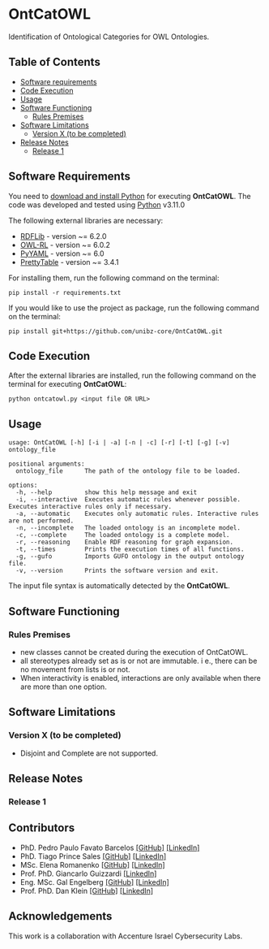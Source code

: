 # OntCatOWL

Identification of Ontological Categories for OWL Ontologies.

## Table of Contents

<!-- TOC -->

* [Software requirements](#software-requirements)
* [Code Execution](#code-execution)
* [Usage](#usage)
* [Software Functioning](#software-functioning)
    * [Rules Premises](#rules-premises)
* [Software Limitations](#software-limitations)
    * [Version X (to be completed)](#version-x--to-be-completed-)
* [Release Notes](#release-notes)
    * [Release 1](#release-1)

<!-- TOC -->

## Software Requirements

You need to [download and install Python](https://www.python.org/downloads/) for executing **OntCatOWL**. The code was
developed and tested using [Python](https://www.python.org/) v3.11.0

The following external libraries are necessary:

- [RDFLib](https://pypi.org/project/rdflib/) - version ~= 6.2.0
- [OWL-RL](https://pypi.org/project/owlrl/) - version ~= 6.0.2
- [PyYAML](https://pypi.org/project/PyYAML/) - version ~= 6.0
- [PrettyTable](https://pypi.org/project/prettytable/) - version ~= 3.4.1

For installing them, run the following command on the terminal:

```shell
pip install -r requirements.txt
```

If you would like to use the project as package, run the following command on the terminal:

```shell
pip install git+https://github.com/unibz-core/OntCatOWL.git
```

## Code Execution

After the external libraries are installed, run the following command on the terminal for executing **OntCatOWL**:

```shell
python ontcatowl.py <input file OR URL>
```

## Usage

```
usage: OntCatOWL [-h] [-i | -a] [-n | -c] [-r] [-t] [-g] [-v] ontology_file

positional arguments:
  ontology_file      The path of the ontology file to be loaded.

options:
  -h, --help         show this help message and exit
  -i, --interactive  Executes automatic rules whenever possible. Executes interactive rules only if necessary.
  -a, --automatic    Executes only automatic rules. Interactive rules are not performed.
  -n, --incomplete   The loaded ontology is an incomplete model.
  -c, --complete     The loaded ontology is a complete model.
  -r, --reasoning    Enable RDF reasoning for graph expansion.
  -t, --times        Prints the execution times of all functions.
  -g, --gufo         Imports GUFO ontology in the output ontology file.
  -v, --version      Prints the software version and exit.
```

The input file syntax is automatically detected by the **OntCatOWL**.

## Software Functioning

### Rules Premises

- new classes cannot be created during the execution of OntCatOWL.
- all stereotypes already set as is or not are immutable. i e., there can be no movement from lists is or not.
- When interactivity is enabled, interactions are only available when there are more than one option.

## Software Limitations

### Version X (to be completed)

- Disjoint and Complete are not supported.

## Release Notes

### Release 1

## Contributors

- PhD. Pedro Paulo Favato Barcelos [[GitHub]](https://github.com/pedropaulofb) [[LinkedIn]](https://www.linkedin.com/in/pedro-paulo-favato-barcelos/)
- PhD. Tiago Prince Sales [[GitHub]](https://github.com/tgoprince) [[LinkedIn]](https://www.linkedin.com/in/tiago-sales/)
- MSc. Elena Romanenko [[GitHub]](https://github.com/mozzherina) [[LinkedIn]]()
- Prof. PhD. Giancarlo Guizzardi [[LinkedIn]](https://www.linkedin.com/in/giancarlo-guizzardi-bb51aa75/)
- Eng. MSc. Gal Engelberg [[GitHub]](https://github.com/GalEngelberg) [[LinkedIn]](https://www.linkedin.com/in/gal-engelberg/)
- Prof. PhD. Dan Klein [[GitHub]](https://github.com/danklein10) [[LinkedIn]](https://www.linkedin.com/in/~danklein/)

## Acknowledgements

This work is a collaboration with Accenture Israel Cybersecurity Labs.
